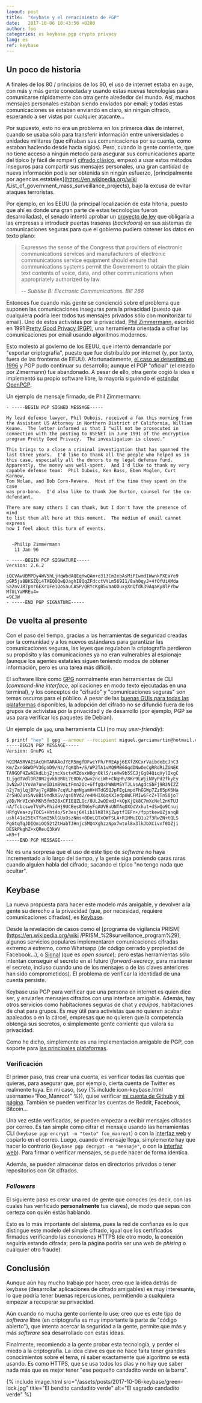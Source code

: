 ```yaml
---
layout: post
title:  "Keybase y el renacimiento de PGP"
date:	2017-10-06 10:43:56 +0200
author: foo
categories: es keybase pgp crypto privacy
lang: es
ref: keybase
---
```


## Un poco de historia


A finales de los 80 / principios de los 90, el uso de internet estaba en auge, con más y
más gente conectada y usando estas nuevas tecnologías para comunicarse rápidamente con
otra gente alrededor del mundo. Así, muchos mensajes personales estaban siendo enviados
por email; y todas estas comunicaciones se estaban enviando en claro, sin ningún cifrado,
esperando a ser vistas por cualquier atacante...

Por supuesto, esto no era un problema en los primeros días de internet, cuando se usaba
sólo para transferir información entre universidades o unidades militares (que cifraban
sus comunicaciones por su cuenta, como estaban haciendo desde hacía siglos).
Pero, cuando la gente corriente, que no tiene acceso a ningún metodo para asegurar sus
comunicaciones aparte del típico (y fácil de romper)
[cifrado clásico](https://es.wikipedia.org/wiki/Cifrado_cl%C3%A1sico), empezó a usar
estos métodos inseguros para compartir sus mensajes personales, una gran cantidad de
nueva información podía ser obtenida sin ningún esfuerzo,
[principalmente por agencias estatales](https://en.wikipedia.org/wiki
/List_of_government_mass_surveillance_projects), bajo la excusa de evitar ataques
terroristas.

Por ejemplo, en los EEUU (la principal localización de esta hitoria, puesto que ahí es
donde una gran parte de estas tecnologías fueron desarrolladas), el senado intentó
aprobar un [proyecto de ley](https://www.congress.gov/bill/102nd-congress/senate-bill/266)
que obligaría a las empresas a introducir puertas traseras (_backdoors_) en sus sistemas
de comunicaciones seguras para que el gobierno pudiera obtener los datos en texto plano:

> Expresses the sense of the Congress that providers of electronic communications
> services and manufacturers of electronic communications service equipment should
> ensure that communications systems permit the Government to obtain the plain text
> contents of voice, data, and other communications when appropriately authorized by law. 
>
> -- <cite>Subtitle B: Electronic Communications. Bill 266</cite>


Entonces fue cuando más gente se concienció sobre el problema que suponen las
comunicaciones inseguras para la privacidad (puesto que cualquiera podría leer todos tus
mensajes privados sólo con monitorizar tu email). Uno de estos activistas por la
privacidad, [Phil Zimmermann](https://philzimmermann.com/), escribió en 1991
[Pretty Good Privacy (PGP)](https://es.wikipedia.org/wiki/Pretty_Good_Privacy), una
herramienta orientada a cifrar las comunicaciones por email usando algoritmos modernos.

Esto molestó al govierno de los EEUU, que intentó demandarle por "exportar criptografía",
puesto que fue distribuído por internet (y, por tanto, fuera de las fronteras de EEUU).
Afortunadamente,
[el caso se desestimó en 1996](https://philzimmermann.com/EN/news/PRZ_case_dropped.html)
y PGP pudo continuar su desarrollo; aunque el PGP "oficial" (el creado por Zimermann) fue
abandonado. A pesar de ello, otra gente cogió la idea e implementó su propio software
libre, la mayoría siguiendo el [estándar OpenPGP](http://openpgp.org/about/history/).

Un ejemplo de mensaje firmado, de Phil Zimmermann:
```
- -----BEGIN PGP SIGNED MESSAGE-----

My lead defense lawyer, Phil Dubois, received a fax this morning from
the Assistant US Attorney in Northern District of California, William
Keane.  The letter informed us that I "will not be prosecuted in
connection with the posting to USENET in June 1991 of the encryption
program Pretty Good Privacy.  The investigation is closed."

This brings to a close a criminal investigation that has spanned the
last three years.  I'd like to thank all the people who helped us in
this case, especially all the donors to my legal defense fund.
Apparently, the money was well-spent.  And I'd like to thank my very
capable defense team:  Phil Dubois, Ken Bass, Eben Moglen, Curt Karnow,
Tom Nolan, and Bob Corn-Revere.  Most of the time they spent on the case
was pro-bono.  I'd also like to thank Joe Burton, counsel for the co-
defendant.

There are many others I can thank, but I don't have the presence of mind
to list them all here at this moment.  The medium of email cannot express
how I feel about this turn of events.


  -Philip Zimmermann
   11 Jan 96

- -----BEGIN PGP SIGNATURE-----
Version: 2.6.2

iQCVAwUBMPDy4WV5hLjHqWbdAQEqYwQAm+o313Cm2ebAsMiPIwmd1WwnkPXEaYe9
pGR5ja8BKSZQi4TAEQOQwQJaghI8QqZFdcctVYLm569I1/8ah0qyJ+4fOfUiAMda
Sa2nvJR7pnr6EXrUFe1QoSauCASP/QRYcKgB5vaaOOuxyXnQfdK39AqaKy8lPYbw
MfUiYaMREu4=
=9CJW
- -----END PGP SIGNATURE-----
```

## De vuelta al presente

Con el paso del tiempo, gracias a las herramientas de seguridad creadas por la comunidad
y a los nuevos estándares para garantizar las comunicaciones seguras, las leyes que
regulaban la criptografía perdieron su propósito y las comunicaciones ya no eran
vulnerables al espionaje (aunque los agentes estatales siguen teniendo modos de obtener
información, pero es una tarea más difícil).

El software libre como [GPG](https://gnupg.org/) normalmente eran herramientas de CLI
(_command-line interface_, aplicaciones en modo texto ejecutadas en una terminal), y
los conceptos de "cifrado" y "comunicaciones seguras" son temas oscuros para el público.
A pesar de las [buenas GUIs para todas las plataformas](http://openpgp.org/software/)
disponibles, la adopción del cifrado no se difundió fuera de los grupos de activistas por
la privacidad y de desarrollo (por ejemplo, PGP se usa para verificar los paquetes
de Debian).

Un ejemplo de `gpg`, una herramienta CLI (no muy _user-friendly_):
```sh
$ printf "hey" | gpg --armour --recipient miguel.garciamartin@hotmail.com --encrypt
-----BEGIN PGP MESSAGE-----
Version: GnuPG v1

hQIMA5RVAISAcQHTARAAoJYER5mgfDFwcYFh/PREApj6EXfZKCxrVaibdeEcJnC3
Km/ZxnG8WOPV36pVD9/Nz/fqKQh+/S/WP2TA1vMQ9MB6GqdDNwOeCgRRdRiZGNEK
TA9GQP4ZwAEkdLbj2jmcXsctxMZdsxW0gnOklS/ieHw9b5SCJjGg84QiqVylIxgC
ILjgdTVdlDRZ0N2gvkbBRUi7E0Dk/Qwv2nciWh+CNqHh/8Kr9LWjiNVyPd2fkyEy
3vN2w7iYoVm7uneID1m89nLtFmn2Qc+GTfgQxhWWUMSYTJLVsAgdcSbFj9R3NIZZ
n2j7mjlqjBPaj7gABNx7cqVLhqmNgamH+HTdG5QJpFEgLmpdFhGGWp7Zz65pK6Ha
Zr5HOZusSNv8Bi9ndkXSv/qs0hVd2/e4MHIX6qKXIedp0WCFMIw6FcZ+lTn50joT
y8D/MrVIcWkMKh5fm328xCFIEQZLOc/8UL2wQDxdJ+kQpXjQk8C7mXcNel2nKTUJ
nA/TcbcsweTVsPvPhidHj9UCBes8TN6yFqAUVBuUNTAqOXOdVxhut+dSwQo9Cnuj
HRfgVea+zyTOCS+Hht4o/5r3esj6Klib1lK8lXjZwptfIEFn+/fpptkewUZjanqB
ushl41e25EkTYamI5klGUxOszNms+8DeLQTxOWFSLA+R1HMuIQ1u2f3RwZN+tQLS
PgGtqTqJDIQmiOQ52tZtHabTJHnjc5MQ4XghzzNpx7wtol8x3lkJbXCivxf0OZji
DESkPkghZ+xQReuQ3kWV
=K9+f
-----END PGP MESSAGE-----
```

No es una sorpresa que el uso de este tipo de _software_ no haya incrementado a lo largo
del tiempo, y la gente siga poniendo caras raras cuando alguien habla del cifrado,
sacando el típico "no tengo nada que ocultar".


## Keybase

La nueva propuesta para hacer este modelo más amigable, y devolver a la gente su derecho
a la privacidad (que, por necesidad, requiere comunicaciones cifradas), es
[Keybase](https://keybase.io/).

Desde la revelación de casos como el
[programa de vigilancia PRISM](https://en.wikipedia.org/wiki
/PRISM_%28surveillance_program%29), algunos servicios populares implementaron
comunicaciones cifradas extremo a extremo, como Whatsapp (de código cerrado y propiedad
de Facebook...), o [Signal](https://github.com/WhisperSystems) (que es _open source_);
pero estas herramientas sólo intentan conseguir el secreto en el futuro
(_forward-secrecy_, para mantener el secreto, incluso cuando uno de los mensajes o de las
claves anteriores han sido comprometidos). El problema de verificar la identidad de una
cuenta persiste.

Keybase usa PGP para verificar que una persona en internet es quien dice ser, y enviarles
mensajes cifrados con una interface amigable. Además, hay otros servicios como
habitaciones seguras de chat y _equipos_, habitaciones de chat para grupos. Es muy útil
para activistas que no quieren acabar apaleados o en la cárcel, empresas que no quieren
que la competencia obtenga sus secretos, o simplemente gente corriente que valora su
privacidad.

Como he dicho, simplemente es una implementación amigable de PGP, con soporte para
[las principales plataformas](https://keybase.io/download).


### Verificación

El primer paso, tras crear una cuenta, es verificar todas las cuentas que quieras, para
asegurar que, por ejemplo, cierta cuenta de Twitter es realmente tuya. En mi caso,
(soy {% include icon-keybase.html username="Foo_Manroot" %}), quise verificar
[mi cuenta de Github](https://gist.github.com/Foo-Manroot/aa0d3487e7af3f2fc5d20fa8609a4247)
y [mi página](https://foo-manroot.github.io/keybase.txt). También se pueden verificar
las cuentas de Reddit, Facebook, Bitcoin...

Una vez están verificadas, se pueden empezar a recibir mensajes cifrados por correo.
Es tan simple como cifrar el mensaje usando las herramientas CLI (`keybase pgp encrypt
-m "texto" foo_manroot`) o con la [interfaz web](https://keybase.io/encrypt#foo_manroot)
y copiarlo en el correo. Luego, cuando el mensaje llega, simplemente hay que hacer lo
contrario (`keybase pgp decrypt -m "mensaje"`, o con la
[interfaz web](https://keybase.io/decrypt)). Para firmar o verificar mensajes, se puede
hacer de forma idéntica.


Además, se pueden almacenar datos en directorios privados o tener repositorios con Git
cifrados.


### _Followers_

El siguiente paso es crear una red de gente que conoces (es decir, con las cuales has
verificado __personalmente__ tus claves), de modo que sepas con certeza con quién estás
hablando.

Esto es lo más importante del sistema, pues la red de confianza es lo que distingue este
modelo del simple cifrado, igual que los certificados firmados verificando las conexiones
HTTPS (de otro modo, la conexión seguiría estando cifrada; pero la página podría ser
una web de _phising_ o cualquier otro fraude).


## Conclusión

Aunque aún hay mucho trabajo por hacer, creo que la idea detrás de keybase (desarrollar
aplicaciones de cifrado amigables) es muy interesante, lo que podría tener buenas
repercusiones, permitiendo a cualquiera empezar a recuperar su privacidad.

Aún cuando no mucha gente corriente lo use; creo que es este tipo de _software_ libre
(en criptografía es muy importante la parte de "código abierto"), que intenta acercar
la seguridad a la gente, permite que más y más _software_ sea desarrollado con estas
ideas.

Finalmente, recomiendo a la gente probar esta tecnología, y perder el miedo a la
criptografía. La idea clave es que no hace falta tener grandes conocimientos sobre el
tema, ni saber exactamente qué algoritmo se está usando. Es como HTTPS, que se usa todos
los días y no hay que saber nada más que es mejor tener "ese pequeño candadito verde en
la barra".

{% include image.html
	src="/assets/posts/2017-10-06-keybase/green-lock.jpg"
	title="El bendito candadito verde"
	alt="El sagrado candadito verde"
%}

